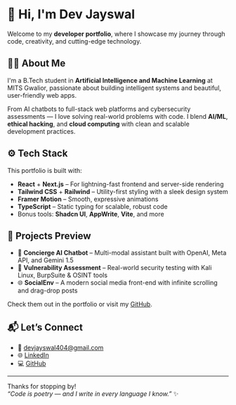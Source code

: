 # 👋 Hi, I'm Dev Jayswal

Welcome to my **developer portfolio**, where I showcase my journey through code, creativity, and cutting-edge technology.

## 🧑‍💻 About Me

I'm a B.Tech student in **Artificial Intelligence and Machine Learning** at MITS Gwalior, passionate about building intelligent systems and beautiful, user-friendly web apps.

From AI chatbots to full-stack web platforms and cybersecurity assessments — I love solving real-world problems with code. I blend **AI/ML**, **ethical hacking**, and **cloud computing** with clean and scalable development practices.

## ⚙️ Tech Stack

This portfolio is built with:

- **React** + **Next.js** – For lightning-fast frontend and server-side rendering  
- **Tailwind CSS** + **Railwind** – Utility-first styling with a sleek design system  
- **Framer Motion** – Smooth, expressive animations  
- **TypeScript** – Static typing for scalable, robust code  
- Bonus tools: **Shadcn UI**, **AppWrite**, **Vite**, and more

## 🧩 Projects Preview

- 🤖 **Concierge AI Chatbot** – Multi-modal assistant built with OpenAI, Meta API, and Gemini 1.5
- 🔐 **Vulnerability Assessment** – Real-world security testing with Kali Linux, BurpSuite & OSINT tools
- 🌐 **SocialEnv** – A modern social media front-end with infinite scrolling and drag-drop posts

Check them out in the portfolio or visit my [GitHub](https://github.com/devjayswal).

## 📬 Let’s Connect

- 📧 [devjayswal404@gmail.com](mailto:devjayswal404@gmail.com)  
- 🌐 [LinkedIn](https://www.linkedin.com/in/dev-jayswal-mits)  
- 💻 [GitHub](https://github.com/devjayswal)

---

Thanks for stopping by!  
_“Code is poetry — and I write in every language I know.”_ ✨
